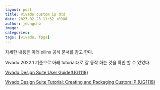```yaml
---
layout: post
title: Vivado custom ip 생성
date: 2023-02-23 11:52 +0900
author: jeongcho
image:
categories: 
tags: [vivado, fpga]
---
```


자세한 내용은 아래 xilinx 공식 문서를 참고 한다.  

Vivado 2022.1 기준으로 아래 tutorial대로 잘 동작 하는 것을 확인 할 수 있었다.  

[Vivado Design Suite User Guide(UG1118)](https://docs.xilinx.com/v/u/2021.1-English/ug1118-vivado-creating-packaging-custom-ip)  

[Vivado Design Suite Tutorial: Creating and Packaging Custom IP (UG1119)](https://docs.xilinx.com/r/2021.1-English/ug1119-vivado-creating-packaging-ip-tutorial/Introduction-to-Creating-and-Packaging-Custom-IP)  
